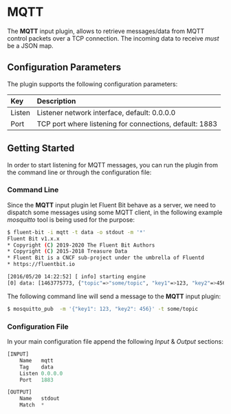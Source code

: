 # MQTT

The **MQTT** input plugin, allows to retrieve messages/data from MQTT control packets over a TCP connection. The incoming data to receive _must_ be a JSON map.

## Configuration Parameters

The plugin supports the following configuration parameters:

| Key | Description |
| :--- | :--- |
| Listen | Listener network interface, default: 0.0.0.0 |
| Port | TCP port where listening for connections, default: 1883 |

## Getting Started

In order to start listening for MQTT messages, you can run the plugin from the command line or through the configuration file:

### Command Line

Since the **MQTT** input plugin let Fluent Bit behave as a server, we need to dispatch some messages using some MQTT client, in the following example _mosquitto_ tool is being used for the purpose:

```bash
$ fluent-bit -i mqtt -t data -o stdout -m '*'
Fluent Bit v1.x.x
* Copyright (C) 2019-2020 The Fluent Bit Authors
* Copyright (C) 2015-2018 Treasure Data
* Fluent Bit is a CNCF sub-project under the umbrella of Fluentd
* https://fluentbit.io

[2016/05/20 14:22:52] [ info] starting engine
[0] data: [1463775773, {"topic"=>"some/topic", "key1"=>123, "key2"=>456}]
```

The following command line will send a message to the **MQTT** input plugin:

```bash
$ mosquitto_pub  -m '{"key1": 123, "key2": 456}' -t some/topic
```

### Configuration File

In your main configuration file append the following _Input_ & _Output_ sections:

```python
[INPUT]
    Name   mqtt
    Tag    data
    Listen 0.0.0.0
    Port   1883

[OUTPUT]
    Name   stdout
    Match  *
```

